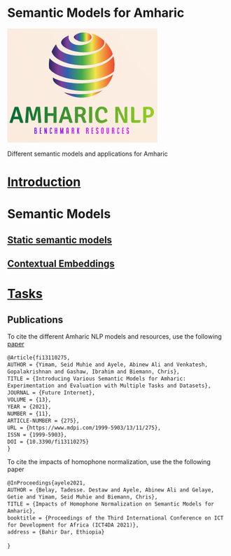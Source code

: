 # Semantic Models for Amharic
![](logo.png)

Different semantic models and applications for Amharic

# [Introduction](https://github.com/uhh-lt/amharicmodels/wiki/home) 

# Semantic Models 
## [Static semantic models](https://github.com/uhh-lt/amharicmodels/wiki/staticmodels)
## [Contextual Embeddings](https://github.com/uhh-lt/amharicmodels/wiki/contextual)

# [Tasks](https://github.com/uhh-lt/amharicmodels/wiki/NLP-Tasks)


## Publications

To cite the different Amharic NLP models and resources, use the following [paper](https://www.mdpi.com/1999-5903/13/11/275)

```
@Article{fi13110275,
AUTHOR = {Yimam, Seid Muhie and Ayele, Abinew Ali and Venkatesh, Gopalakrishnan and Gashaw, Ibrahim and Biemann, Chris},
TITLE = {Introducing Various Semantic Models for Amharic: Experimentation and Evaluation with Multiple Tasks and Datasets},
JOURNAL = {Future Internet},
VOLUME = {13},
YEAR = {2021},
NUMBER = {11},
ARTICLE-NUMBER = {275},
URL = {https://www.mdpi.com/1999-5903/13/11/275},
ISSN = {1999-5903},
DOI = {10.3390/fi13110275}
}

```

To cite the impacts of homophone normalization, use the the following paper

```
@InProceedings{ayele2021,
AUTHOR = {Belay, Tadesse. Destaw and Ayele, Abinew Ali and Gelaye, Getie and Yimam, Seid Muhie and Biemann, Chris},
TITLE = {Impacts of Homophone Normalization on Semantic Models for Amharic},
booktitle = {Proceedings of the Third International Conference on ICT for Development for Africa (ICT4DA 2021)},
address = {Bahir Dar, Ethiopia}

}

```
